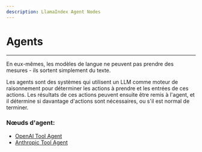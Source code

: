 ```yaml
---
description: LlamaIndex Agent Nodes
---
```


# Agents

***

En eux-mêmes, les modèles de langue ne peuvent pas prendre des mesures - ils sortent simplement du texte.

Les agents sont des systèmes qui utilisent un LLM comme moteur de raisonnement pour déterminer les actions à prendre et les entrées de ces actions. Les résultats de ces actions peuvent ensuite être remis à l'agent, et il détermine si davantage d'actions sont nécessaires, ou s'il est normal de terminer.

### Nœuds d'agent:

* [OpenAI Tool Agent](openai-tool-agent.md)
* [Anthropic Tool Agent](openai-tool-agent-1.md)
